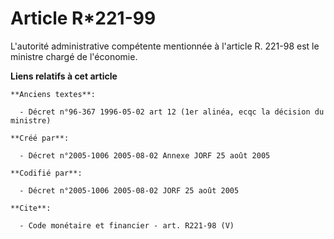 # Article R*221-99

L'autorité administrative compétente mentionnée à l'article R. 221-98 est le ministre chargé de l'économie.

**Liens relatifs à cet article**

	**Anciens textes**:

	  - Décret n°96-367 1996-05-02 art 12 (1er alinéa, ecqc la décision du ministre)

	**Créé par**:

	  - Décret n°2005-1006 2005-08-02 Annexe JORF 25 août 2005

	**Codifié par**:

	  - Décret n°2005-1006 2005-08-02 JORF 25 août 2005

	**Cite**:

	  - Code monétaire et financier - art. R221-98 (V)
